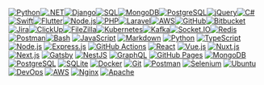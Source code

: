 <a href="#"><img alt="Python" src="https://img.shields.io/badge/Python-3776AB.svg?logo=python&logoColor=white" ></a><a href="#"><img alt=".NET" src="https://img.shields.io/badge/.NET-512BD4.svg?logo=dotnet&logoColor=white" ></a><a href="#"><img alt="Django" src="https://img.shields.io/badge/Django-092E20.svg?logo=django&logoColor=white" ></a><a href="#"><img alt="SQL" src="https://img.shields.io/badge/SQL-336791.svg?logo=microsoft-sql-server&logoColor=white" ></a><a href="#"><img alt="MongoDB" src="https://img.shields.io/badge/MongoDB-47A248.svg?logo=mongodb&logoColor=white" ></a><a href="#"><img alt="PostgreSQL" src="https://img.shields.io/badge/PostgreSQL-316192.svg?logo=postgresql&logoColor=white" ></a><a href="#"><img alt="jQuery" src="https://img.shields.io/badge/jQuery-0769AD.svg?logo=jquery&logoColor=white" ></a><a href="#"><img alt="C#" src="https://img.shields.io/badge/C%23-239120.svg?logo=c-sharp&logoColor=white" ></a><a href="#"><img alt="Swift" src="https://img.shields.io/badge/Swift-FA7343.svg?logo=swift&logoColor=white" ></a><a href="#"><img alt="Flutter" src="https://img.shields.io/badge/Flutter-02569B.svg?logo=flutter&logoColor=white" ></a><a href="#"><img alt="Node.js" src="https://img.shields.io/badge/Node.js-43853D.svg?logo=node.js&logoColor=white" ></a><a href="#"><img alt="PHP" src="https://img.shields.io/badge/PHP-777BB4.svg?logo=php&logoColor=white" ></a><a href="#"><img alt="Laravel" src="https://img.shields.io/badge/Laravel-FF2D20.svg?logo=laravel&logoColor=white" ></a><a href="#"><img alt="AWS" src="https://img.shields.io/badge/AWS-232F3E.svg?logo=amazon-aws&logoColor=white" ></a><a href="#"><img alt="GitHub" src="https://img.shields.io/badge/GitHub-181717.svg?logo=github&logoColor=white" ></a><a href="#"><img alt="Bitbucket" src="https://img.shields.io/badge/Bitbucket-0052CC.svg?logo=bitbucket&logoColor=white" ></a><a href="#"><img alt="Jira" src="https://img.shields.io/badge/Jira-0052CC.svg?logo=jira&logoColor=white" ></a><a href="#"><img alt="ClickUp" src="https://img.shields.io/badge/ClickUp-7B68EE.svg?logo=clickup&logoColor=white" ></a><a href="#"><img alt="FileZilla" src="https://img.shields.io/badge/FileZilla-BF0000.svg?logo=filezilla&logoColor=white" ></a><a href="#"><img alt="Kubernetes" src="https://img.shields.io/badge/Kubernetes-326CE5.svg?logo=kubernetes&logoColor=white" ></a><a href="#"><img alt="Kafka" src="https://img.shields.io/badge/Apache%20Kafka-231F20.svg?logo=apache-kafka&logoColor=white" ></a><a href="#"><img alt="Socket.IO" src="https://img.shields.io/badge/Socket.IO-010101.svg?logo=socket.io&logoColor=white" ></a><a href="#"><img alt="Redis" src="https://img.shields.io/badge/Redis-DC382D.svg?logo=redis&logoColor=white" ></a><a href="#"><img alt="Postman" src="https://img.shields.io/badge/Postman-FF6C37?logo=postman&logoColor=white" ></a><a href="https://github.com/search?q=user%3APrince-Mendiratta+language%3Abash"><img alt="Bash" src="https://img.shields.io/badge/Bash-121011.svg?logo=gnu-bash&logoColor=white" ></a>
<a href="https://github.com/search?q=user%3APrince-Mendiratta+language%3Ajavascript"><img alt="JavaScript" src="https://img.shields.io/badge/JavaScript-F7DF1E.svg?logo=javascript&logoColor=black" ></a>
<a href="https://github.com/search?q=user%3APrince-Mendiratta+language%3Amarkdown"><img alt="Markdown" src="https://img.shields.io/badge/Markdown-000000.svg?logo=markdown&logoColor=white" ></a>
<a href="https://github.com/search?q=user%3APrince-Mendiratta+language%3Apython"><img alt="Python" src="https://img.shields.io/badge/Python-14354C.svg?logo=python&logoColor=white" ></a>
<a href="https://github.com/search?q=user%3APrince-Mendiratta+language%3AtypeScript"><img alt="TypeScript" src="https://img.shields.io/badge/TypeScript-007ACC.svg?logo=typescript&logoColor=white" ></a>
<a href="https://github.com/search?q=user%3APrince-Mendiratta+language%3Ajavascript"><img alt="Node.js" src="https://img.shields.io/badge/Node.js-43853D.svg?  logo=node.js&logoColor=white" ></a>
<a href="#"><img alt="Express.js" src="https://img.shields.io/badge/Express.js-404d59.svg?logo=express&logoColor=white" ></a>
<a href="#"><img alt="GitHub Actions" src="https://img.shields.io/badge/GitHub%20Actions-2671E5.svg?logo=github%20actions&logoColor=white" ></a>
<a href="#"><img alt="React" src="https://img.shields.io/badge/React-20232a.svg?logo=react&logoColor=%2361DAFB" ></a>
<a href="#"><img alt="Vue.js" src="https://img.shields.io/badge/Vue.js-35495e.svg?logo=vue.js&logoColor=%234FC08D" ></a>
<a href="#"><img alt="Nuxt.js" src="https://img.shields.io/badge/Nuxt.js-35495e.svg?logo=nuxt.js&logoColor=%234FC08D" ></a>
<a href="#"><img alt="Next.js" src="https://img.shields.io/badge/Next.js-000000.svg?logo=next.js&logoColor=white" ></a>
<a href="#"><img alt="Gatsby" src="https://img.shields.io/badge/Gatsby-663399.svg?logo=gatsby&logoColor=white" ></a>
<a href="#"><img alt="NestJS" src="https://img.shields.io/badge/NestJS-E0234E.svg?logo=nestjs&logoColor=white" ></a>
<a href="#"><img alt="GraphQL" src="https://img.shields.io/badge/GraphQL-E10098.svg?logo=graphql&logoColor=white" ></a>
<a href="#"><img alt="GitHub Pages" src="https://img.shields.io/badge/GitHub%20Pages-327FC7.svg?logo=github&logoColor=white" ></a>
<a href="#"><img alt="MongoDB" src ="https://img.shields.io/badge/MongoDB-4ea94b.svg?logo=mongodb&logoColor=white" ></a>
<a href="#"><img alt="PostgreSQL" src ="https://img.shields.io/badge/PostgreSQL-316192.svg?logo=postgresql&logoColor=white" ></a>
<a href="#"><img alt="SQLite" src ="https://img.shields.io/badge/SQLite-07405e.svg?logo=sqlite&logoColor=white" ></a>
<a href="#"><img alt="Docker" src="https://img.shields.io/badge/-Docker-175DDC?logo=docker& logoColor=white" ></a>
<a href="#"><img alt="Git" src="https://img.shields.io/badge/Git-F05033.svg?logo=git&logoColor=white" ></a>
<a href="#"><img alt="Postman" src="https://img.shields.io/badge/Postman-FF6C37?logo=postman&logoColor=white" ></a>
<a href="#"><img alt="Selenium" src="https://img.shields.io/badge/Selenium-34A853.svg?logo=selenium&logoColor=white" ></a>
<a href="#"><img alt="Ubuntu" src="https://img.shields.io/badge/Ubuntu-F37626.svg?logo=ubuntu&logoColor=white" ></a>
<a href="#"><img alt="DevOps" src="https://img.shields.io/badge/DevOps-333333.svg" ></a>
<a href="#"><img alt="AWS" src="https://img.shields.io/badge/AWS-FF9900.svg?logo=amazon-aws&logoColor=white" ></a>
<a href="#"><img alt="Nginx" src="https://img.shields.io/badge/Nginx-009639.svg?logo=nginx&logoColor=white" ></a>
<a href="#"><img alt="Apache" src="https://img.shields.io/badge/Apache-D22128.svg?logo=apache&logoColor=white" ></a>

